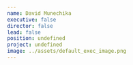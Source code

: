 ```yaml
---
name: David Munechika
executive: false
director: false
lead: false
position: undefined
project: undefined
image: ../assets/default_exec_image.png
---
```

